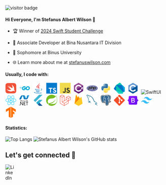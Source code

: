 ![visitor badge](https://visitor-badge.laobi.icu/badge?page_id=abedsully.abedsully)

#### Hi Everyone, I'm Stefanus Albert Wilson 👋

-  🏆 Winner of [2024 Swift Student Challenge](https://www.wwdcscholars.com/s/733897F2-0FE6-4E59-A716-88E5D3DFF5EC/2024)

-  👔 Associate Developer at Bina Nusantara IT Division

-  🏫 Sophomore at Binus University

-  🌐 Learn more about me at [stefanuswilson.com](https://www.stefanuswilson.com)

#### Usually, I code with:

<div align="left">
  <img src="https://github.com/devicons/devicon/blob/master/icons/swift/swift-original.svg" title="Swift" alt="Swift" width="35" height="35"/>&nbsp;
  <img src="https://github.com/devicons/devicon/blob/master/icons/go/go-original-wordmark.svg" title="Go" alt="Go" width="35" height="35"/>&nbsp;
  <img src="https://github.com/devicons/devicon/blob/master/icons/java/java-original.svg" title="Java" alt="Java" width="35" height="35"/>&nbsp;
  <img src="https://github.com/devicons/devicon/blob/master/icons/typescript/typescript-original.svg" title="Typescript" alt="Typescript" width="35" height="35"/>&nbsp;
  <img src="https://github.com/devicons/devicon/blob/master/icons/javascript/javascript-original.svg" title="Javascript" alt="Javascript" width="35" height="35"/>&nbsp;
  <img src="https://github.com/devicons/devicon/blob/master/icons/csharp/csharp-original.svg" title="C#" alt="C#" width="35" height="35"/>&nbsp;
  <img src="https://github.com/devicons/devicon/blob/master/icons/php/php-original.svg" title="PHP" alt="PHP" width="35" height="35"/>&nbsp;
  <img src="https://github.com/devicons/devicon/blob/master/icons/python/python-original.svg" title="Python" alt="Python" width="35" height="35"/>&nbsp;
  <img src="https://github.com/devicons/devicon/blob/master/icons/dart/dart-original.svg" title="Dart" alt="Dart" width="35" height="35"/>&nbsp;
  <img src="https://github.com/devicons/devicon/blob/master/icons/c/c-original.svg" title="C" alt="C" width="35" height="35"/>&nbsp;
  <img src="https://img.icons8.com/color/512/swiftui.png" title="SwiftUI" alt="SwiftUI" width="35" height="35" />&nbsp;
  <img src="https://github.com/devicons/devicon/blob/master/icons/react/react-original.svg" title="React" alt="React" width="35" height="35"/>&nbsp;
  <img src="https://github.com/devicons/devicon/blob/master/icons/dot-net/dot-net-original-wordmark.svg" title="ASP NET" alt="ASP NET" width="35" height="35"/>&nbsp;
  <img src="https://github.com/devicons/devicon/blob/master/icons/flutter/flutter-original.svg" title="Flutter" alt="Flutter" width="35" height="35"/>&nbsp;
  <img src="https://github.com/devicons/devicon/blob/master/icons/spring/spring-original.svg" title="Spring" alt="Spring" width="35" height="35"/>&nbsp;
  <img src="https://github.com/devicons/devicon/blob/master/icons/laravel/laravel-original.svg" title="Laravel" alt="Laravel" width="35" height="35"/>&nbsp;
  <img src="https://github.com/devicons/devicon/blob/master/icons/firebase/firebase-original.svg" title="Firebase" alt="Firebase" width="35" height="35"/>&nbsp;
  <img src="https://github.com/devicons/devicon/blob/master/icons/mysql/mysql-original.svg" title="MySQL" alt="MySQL" width="35" height="35"/>&nbsp;
  <img src="https://github.com/devicons/devicon/blob/master/icons/postgresql/postgresql-original.svg" title="PostgreSQL" alt="PostgreSQL" width="35" height="35"/>&nbsp;
  <img src="https://github.com/devicons/devicon/blob/master/icons/git/git-original.svg" title="Git" alt="Git" width="35" height="35"/>&nbsp;
  <img src="https://github.com/devicons/devicon/blob/master/icons/bootstrap/bootstrap-original.svg" title="TensorFlow" alt="TensorFlow" width="35" height="35"/>&nbsp;
  <img src="https://github.com/devicons/devicon/blob/master/icons/tailwindcss/tailwindcss-original.svg" title="Tailwind" alt="Tailwind" width="35" height="35"/>&nbsp;
  <img src="https://github.com/devicons/devicon/blob/master/icons/tensorflow/tensorflow-original.svg" title="TensorFlow" alt="TensorFlow" width="35" height="35"/>&nbsp;
</div>


#### Statistics:
![Top Langs](https://github-readme-stats.vercel.app/api/top-langs/?username=abedsully&layout=compact&theme=dark)
![Stefanus Albert Wilson's GitHub stats](https://github-readme-stats.vercel.app/api?username=abedsully\&hide=issues\&show_icons=true&theme=dark)

## Let's get connected 🔗
<a href="https://www.linkedin.com/in/stefanuswilson">
  <img align="left" alt="LinkedIn" width="30px" style="padding-right:10px;" src="https://cdn.jsdelivr.net/gh/devicons/devicon/icons/linkedin/linkedin-original.svg"/>
</a>



